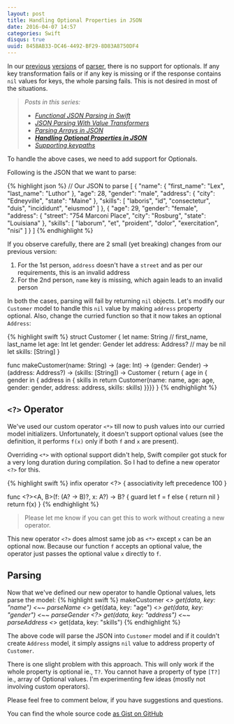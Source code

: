 ```yaml
---
layout: post
title: Handling Optional Properties in JSON
date: 2016-04-07 14:57
categories: Swift
disqus: true
uuid: 845BAB33-DC46-4492-BF29-8D83A8750DF4
---
```


In our [previous](http://bhargavg.com/swift/2016/04/05/parsing-arrays-in-json.html) [versions](http://bhargavg.com/swift/2016/03/30/json-parsing-with-value-transformers.html) of [parser](http://bhargavg.com/swift/2016/03/29/functional-json-parsing-in-swift.html), there is no support for optionals. If any key transformation fails or if any key is missing or if the response contains `nil` values for keys, the whole parsing fails. This is not desired in most of the situations. 

<blockquote>
  <em>Posts in this series:</em>
  <ul>
    <li><em><a href="http://bhargavg.com/swift/2016/03/29/functional-json-parsing-in-swift.html">Functional JSON Parsing in Swift</a></em></li>
    <li><em><a href="http://bhargavg.com/swift/2016/03/30/json-parsing-with-value-transformers.html">JSON Parsing With Value Transformers</a></em></li>
    <li><em><a href="http://bhargavg.com/swift/2016/04/05/parsing-arrays-in-json.html">Parsing Arrays in JSON</a></em></li>
    <li><em><strong><a href="http://bhargavg.com/swift/2016/04/07/handling-optional-properties-in-json.html">Handling Optional Properties in JSON</a></strong></em></li>
    <li><em><a href="http://bhargavg.com/swift/2016/04/08/supporting-keypaths-json-parsing.html">Supporting keypaths</a></em></li>
  </ul>
</blockquote>

To handle the above cases, we need to add support for Optionals.

Following is the JSON that we want to parse:

{% highlight json %}
// Our JSON to parse
[
  {
    "name": {
      "first_name": "Lex",
      "last_name": "Luthor"
    },
    "age": 28,
    "gender": "male",
    "address": {
      "city": "Edneyville",
      "state": "Maine"
    },
    "skills": [
      "laboris",
      "id",
      "consectetur",
      "duis",
      "incididunt",
      "eiusmod"
    ]
  },
  {
    "age": 29,
    "gender": "female",
    "address": {
      "street": "754 Marconi Place",
      "city": "Rosburg",
      "state": "Louisiana"
    },
    "skills": [
      "laborum",
      "et",
      "proident",
      "dolor",
      "exercitation",
      "nisi"
    ]
  }
]
{% endhighlight %}

If you observe carefully, there are 2 small (yet breaking) changes from our previous version:

1. For the 1st person, `address` doesn't have a `street` and as per our requirements, this is an invalid address
2. For the 2nd person, `name` key is missing, which again leads to an invalid person

In both the cases, parsing will fail by returning `nil` objects. Let's modify our `Customer` model to handle this `nil` value by making `address` property optional. Also, change the curried function so that it now takes an optional `Address`:

{% highlight swift %}
struct Customer {
    let name: String // first_name, last_name
    let age: Int
    let gender: Gender
    let address: Address?  // may be nil
    let skills: [String]
}

func makeCustomer(name: String) -> (age: Int) -> (gender: Gender) -> (address: Address?) -> (skills: [String]) -> Customer {
    return { age in { gender in { address in { skills in
        return Customer(name: name, age: age, gender: gender, address: address, skills: skills)
    }}}}
}
{% endhighlight %}




## `<?>` Operator
We've used our custom operator `<*>` till now to push values into our curried model initializers. Unfortunately, it doesn't support optional values (see the definition, it performs `f(x)` only if both `f` and `x` are present).

Overriding `<*>` with optional support didn't help, Swift compiler got stuck for a very long duration during compilation. So I had to define a new operator `<?>` for this. 

{% highlight swift %}
infix operator <?> {
    associativity left
    precedence 100
}

func <?><A, B>(f: (A? -> B)?, x: A?) -> B? {
    guard let f = f else {
        return nil
    }
    return f(x)
}
{% endhighlight %}

> Please let me know if you can get this to work without creating a new operator.

This new operator `<?>` does almost same job as `<*>` except `x` can be an optional now. Because our function `f` accepts an optional value, the operator just passes the optional value `x` directly to `f`.

## Parsing
Now that we've defined our new operator to handle Optional values, lets parse the model:
{% highlight swift %}
makeCustomer <*> get(data, key: "name")     <~~ parseName
             <*> get(data, key: "age")
             <*> get(data, key: "gender")   <~~ parseGender
             <?> get(data, key: "address")  <~~ parseAddress 
             <*> get(data, key: "skills")
{% endhighlight %}

The above code will parse the JSON into `Customer` model and if it couldn't create `Address` model, it simply assigns `nil` value to address property of `Customer`.


There is one slight problem with this approach. This will only work if the whole property is optional ie., `T?`. You cannot have a property of type `[T?]` ie., array of Optional values.  I'm experimenting few ideas (mostly not involving custom operators). 

Please feel free to comment below, if you have suggestions and questions.

You can find the whole source code [as Gist on GitHub](https://gist.github.com/bhargavg/d1d16d04d342d5804d8b2ee7337b840e)


